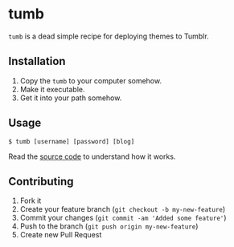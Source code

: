 # tumb

`tumb` is a dead simple recipe for deploying themes to Tumblr.

## Installation

1. Copy the `tumb` to your computer somehow.
2. Make it executable.
3. Get it into your path somehow.

## Usage

    $ tumb [username] [password] [blog]

Read the [source code](https://github.com/thoughtplane/tumb/blob/master/tumb) to understand how it works.

## Contributing

1. Fork it
2. Create your feature branch (`git checkout -b my-new-feature`)
3. Commit your changes (`git commit -am 'Added some feature'`)
4. Push to the branch (`git push origin my-new-feature`)
5. Create new Pull Request
